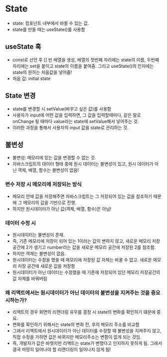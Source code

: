 # State

- state: 컴포넌트 내부에서 바뀔 수 있는 값.
- state를 만들 때는 useState()를 사용함

## useState 훅

- const로 선언 후 [] 빈 배열을 생성, 배열의 첫번째 자리에는 state의 이름, 두번째 자리에는 set을 붙이고 state의 이름을 붙여줌. 그리고 useState()의 인자에는 state의 원하는 처음값을 넣어줌!
- 처음 값: initial state

## State 변경

- state를 변경할 시 setValue(바꾸고 싶은 값)를 사용함
- 사용자가 input에 어떤 값을 입력하면, 그 값을 입력할때마다, 같은 말로 onChange 될 때마다 value라는 state에 setValue해서 넣어주는 것.
- 이러한 과정을 통해서 사용자의 input 값을 state로 관리하는 것.

## 불변성

- 불변성: 메모리에 있는 값을 변경할 수 없는 것.
- 자바스크립트의 데이터 형태 중에 원시 데이터는 불변성이 있고, 원시 데이터가 아닌 객체, 배열, 함수는 불변성이 없음!

### 변수 저장 시 메모리에 저장되는 방식

- 메모리 안에 값을 저장해주면 자바스크립트는 그 저장되어 있는 값을 참조하기 때문에 그 메모리의 값을 기반으로 진행.
- 하지만 원시데이터가 아닌 값(객체, 배열, 함수)은 아님!

### 데이터 수정 시

- 원시데이터는 불변성이 존재.
- 즉, 기존 메모리에 저장이 되어 있는 1이라는 값이 변하지 않고, 새로운 메모리 저장공간에 2가 생기고 number라는 값을 새로운 메모리 공간에 저장된 2를 참조함.
- 하지만 객체는 불변성이 없음.
- 원시데이터는 수정을 했을 때 메모리에 저장된 값 자체는 바꿀 수 없고. 새로운 메모리 저장 공간에 새로운 값을 저장함
- 원시데이터가 아닌 데이터는 수정했을 때 기존에 저장되어 있던 메모리 저장공간의 값 자체를 바꿔버림

### 왜 리액트에서는 원시데이터가 아닌 데이터의 불변성을 지켜주는 것을 중요시하는가?

- 리액트의 경우 화면의 리랜더링 유무를 결정 시 state의 변화를 확인하기 떄문에 중요.
- 변화를 확인하기 위해서는 state의 변화 전, 후의 메모리 주소를 비교함
- 그래서 리액트에서 원시데이터가 아닌 데이터를 수정할 때 불변성을 지켜주지 않고, 직접 수정을 가하면 값은 바뀌지만 메모리주소는 변함이 없게 되는 것임.
- 즉, 개발자가 값은 바꿧지만 리액트는 state가 변했다고 인지하지 못하게 됨. 그래서 결국 마땅히 일어나야 할 리랜더링이 일어나지 않게 됨!
